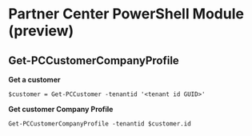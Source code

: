 # Partner Center PowerShell Module (preview) #

## Get-PCCustomerCompanyProfile ##

**Get a customer**

    $customer = Get-PCCustomer -tenantid '<tenant id GUID>'

**Get customer Company Profile**

    Get-PCCustomerCompanyProfile -tenantid $customer.id


